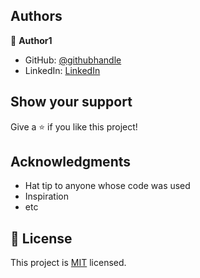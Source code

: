 ## Authors

👤 **Author1**

- GitHub: [@githubhandle](https://github.com/tingamapuro04)
- LinkedIn: [LinkedIn](https://www.linkedin.com/in/adoyo-alphonce/)

## Show your support

Give a ⭐️ if you like this project!

## Acknowledgments

- Hat tip to anyone whose code was used
- Inspiration
- etc

## 📝 License

This project is [MIT](./MIT.md) licensed.
